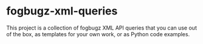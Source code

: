 fogbugz-xml-queries
===================

This project is a collection of fogbugz XML API queries that you can use out of the box, as templates for your own work, or as Python code examples.